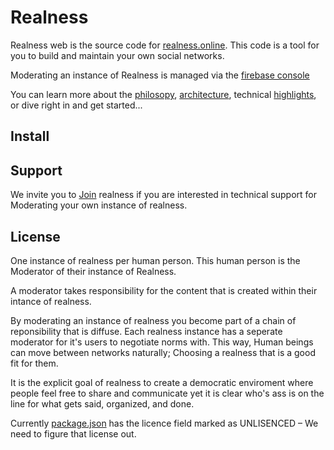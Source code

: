 # Realness 

Realness web is the source code for [realness.online](https://realness.online). This code is a tool for you to build and maintain your own social networks. 

Moderating an instance of Realness is managed via the [firebase console](https://firebase.google.com) 

You can learn more about the [philosopy](/docs/philosophy), [architecture](docs/architecure), technical [highlights](docs/highlights), or dive right in and get started...

## Install

## Support

We invite you to [Join](https://realness.online) realness if you are interested in technical support for Moderating your own instance of realness. 

## License

One instance of realness per human person. This human person is the Moderator of their instance of Realness.

A moderator takes responsibility for the content that is created within their intance of realness. 

By moderating an instance of realness you become part of a chain of reponsibility that is diffuse. Each realness instance has a seperate moderator for it's users to negotiate norms with. This way, Human beings can move between networks naturally; Choosing a realness that is a good fit for them. 

It is the explicit goal of realness to create a democratic enviroment where people feel free to share and communicate yet it is clear who's ass is on the line for what gets said, organized, and done. 

Currently [package.json](package.json) has the licence field marked as UNLISENCED – We need to figure that license out. 



